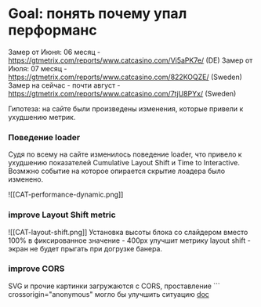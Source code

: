 # Goal: понять почему упал перформанс
Замер от Июня: 06 месяц - https://gtmetrix.com/reports/www.catcasino.com/Vi5aPK7e/ (DE)
Замер от Июля: 07 месяц - https://gtmetrix.com/reports/www.catcasino.com/822KOQZE/ (Sweden)
Замер на сейчас - почти август - https://gtmetrix.com/reports/www.catcasino.com/7tjU8PYx/ (Sweden)

Гипотеза: на сайте были произведены изменения, которые привели к ухудшению метрик.

### Поведение loader
Судя по всему на сайте изменилось поведение loader, что привело к ухудшению показателей Cumulative Layout Shift и Time to Interactive. Возмжно событие на которое опирается скрытие лоадера было изменено.


![[CAT-performance-dynamic.png]]

### improve Layout Shift metric
![[CAT-layout-shift.png]]
Установка высоты блока со слайдером вместо 100% в фиксированное значение - 400px улучшит метрику layout shift - экран не будет прыгать при догрузке банера.

### improve CORS 
SVG и прочие картинки загружаются с CORS, проставление ```
crossorigin="anonymous" могло бы улучшить ситуацию
[doc](https://developer.mozilla.org/en-US/docs/Web/SVG/Attribute/crossorigin)
